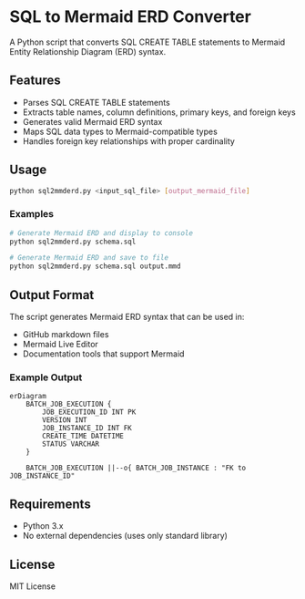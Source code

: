 # SQL to Mermaid ERD Converter

A Python script that converts SQL CREATE TABLE statements to Mermaid Entity Relationship Diagram (ERD) syntax.

## Features

- Parses SQL CREATE TABLE statements
- Extracts table names, column definitions, primary keys, and foreign keys
- Generates valid Mermaid ERD syntax
- Maps SQL data types to Mermaid-compatible types
- Handles foreign key relationships with proper cardinality

## Usage

```bash
python sql2mmderd.py <input_sql_file> [output_mermaid_file]
```

### Examples

```bash
# Generate Mermaid ERD and display to console
python sql2mmderd.py schema.sql

# Generate Mermaid ERD and save to file
python sql2mmderd.py schema.sql output.mmd
```

## Output Format

The script generates Mermaid ERD syntax that can be used in:
- GitHub markdown files
- Mermaid Live Editor
- Documentation tools that support Mermaid

### Example Output

```mermaid
erDiagram
    BATCH_JOB_EXECUTION {
        JOB_EXECUTION_ID INT PK
        VERSION INT
        JOB_INSTANCE_ID INT FK
        CREATE_TIME DATETIME
        STATUS VARCHAR
    }
    
    BATCH_JOB_EXECUTION ||--o{ BATCH_JOB_INSTANCE : "FK to JOB_INSTANCE_ID"
```

## Requirements

- Python 3.x
- No external dependencies (uses only standard library)

## License

MIT License 